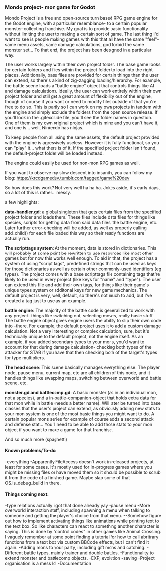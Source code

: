### Mondo project- mon game for Godot

Mondo Project is a free and open-source turn based RPG game engine for the Godot engine, with a particular resemblance- to a certain popular monster-collecting franchise.
My goal is to provide basic functionality without limiting the user to making a certain sort of game. The last thing I'd want to see is people making games with this that all have the same "feel"- same menu assets, same damage calculations, god forbid the same monster set... To that end, the project has been designed in a particular way.

The user works largely within their own project folder. The base game looks for certain folders and files within the project folder to load into the right places. Additionally, base files are provided for certain things than the user can extend, so there's a kind of zig-zagging loading/hierarchy. For example, the battle scene loads a "battle engine" object that controls things like AI and damage calculations.
Ideally, the user can work entirely within their own project folder and still get a great amount of flexibility out of the engine, though of course if you want or need to modify files outside of that you're free to do so.
This is partly so I can work on my own projects in tandem with the engine and simply exclude the folders from the open source release. If you'll look in the .gitexclude file, you'll see the folder names in question. One of them is my own original project which is mine and you can't have it, and one is... well, Nintendo has ninjas.

To keep people from all using the same assets, the default project provided with the engine is agressively useless. However it is fully functional, so you can "play" it... what there is of it.
If the specified project folder isn't found, the default-project folder will be loaded instead.

The engine could easily be used for non-mon RPG games as well.

If you want to observe my slow descent into insanity, you can follow my blog: https://krcdgamedev.tumblr.com/tagged/game%20dev


So how does this work?
Not very well ha ha ha. Jokes aside, it's early days, so a lot of this is rather... messy.

a few highlights:

**data-handler.gd**: a global singleton that gets certain files from the specified project folder and loads them. These files include data files for things like species, scripts for getting data from said data files, the battle engine, etc.
Later further error-checking will be added, as well as properly calling add_child() for each file loaded this way so their ready functions are actually run.

**The scripttags system**: At the moment, data is stored in dictionaries. This will probably at some point be rewritten to use resources like most other games but for now this works well enough. To aid in that, the project has a system of using "script tags", predefined strings that can be used as keys for those dictionaries as well as certain other commonly-used identifiers (eg types).
The project comes with a base scripttags file containing tags that're likely to be used in every project (like keys for "name" and "type"). The user can extend this file and add their own tags, for things like their game's unique types system or additonal keys for new game mechanics. The default project is very, well, default, so there's not much to add, but I've created a tag just to use as an example.

**battle engine**: The majority of the battle code is generalized to work with any project- things like switching out, selecting moves, really basic stuff. The battle engine object gives engine users the ability to slip their own code into -there. For example, the default project uses it to add a custom damage calculation. Not a very interesting or complex calculation, sure, but it's technically unique to the default project, not the engine itself.
As an example, if you added secondary types to your mons, you'd want to account for that during damage calculation- checking both types of the attacker for STAB if you have that then checking both of the target's types for type multipliers.

**The head scene**: This scene basically manages everything else. The player node, pause menu, current map, etc are all children of this node, and it handles things like swapping maps, switching between overworld and battle scene, etc.

**monster.gd and battlecomp.gd**: A basic monster (as in an individual mon, not a species), and a in-battle-companion-object that holds extra data for that mon while in battle (needs a better name). Will later be turned into base classes that the user's project can extend, as obviously adding new stats to your mon system is one of the most basic things you might want to do. A certain popular mons series for example of course adds a second attack and defense stat... You'll need to be able to add those stats to your mon object if you want to make a game for that franchise.

And so much more (spaghetti)




#### Known problems/To-do:
-everything
-Apparently FileAccess doesn't work in released projects, at least for some cases. It's mostly used for in-progress games where you might be missing files or have moved them so it should be possible to scrub it from the code of a finished game. Maybe slap some of that OS.is_debug_build in there.

#### Things coming next:
-type relations actually i got that done already yay
-pause menu
-More overworld interaction stuff, including spawning a menu when talking to someone and getting the player's choice from that menu.
--Somehow figure out how to implement activating things like animations while printing text to the text box. So like characters can react to something another character is saying. This is done by "control codes" in other games like Animal Crossing. I vaguely remember at some point finding a tutorial for how to call abritrary functions from a text box via custom BBCode effects, but I can't find it again.
-Adding mons to your party, including gift mons and catching.
-Different battle types, mainly trainer and double battles.
-Functionality to extend monster and battlecomp objects.
-EXP, evolution
-saving
-Project organisation is a mess lol
-Documentation